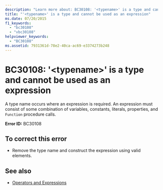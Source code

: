 ```yaml
---
description: "Learn more about: BC30108: '<typename>' is a type and cannot be used as an expression"
title: "'<typename>' is a type and cannot be used as an expression"
ms.date: 07/20/2015
f1_keywords:
  - "bc30108"
  - "vbc30108"
helpviewer_keywords:
  - "BC30108"
ms.assetid: 7931361d-78e2-40ca-ac69-e3374273b248
---
```

# BC30108: '\<typename>' is a type and cannot be used as an expression

A type name occurs where an expression is required. An expression must consist of some combination of variables, constants, literals, properties, and `Function` procedure calls.

 **Error ID:** BC30108

## To correct this error

- Remove the type name and construct the expression using valid elements.

## See also

- [Operators and Expressions](../../programming-guide/language-features/operators-and-expressions/index.md)
